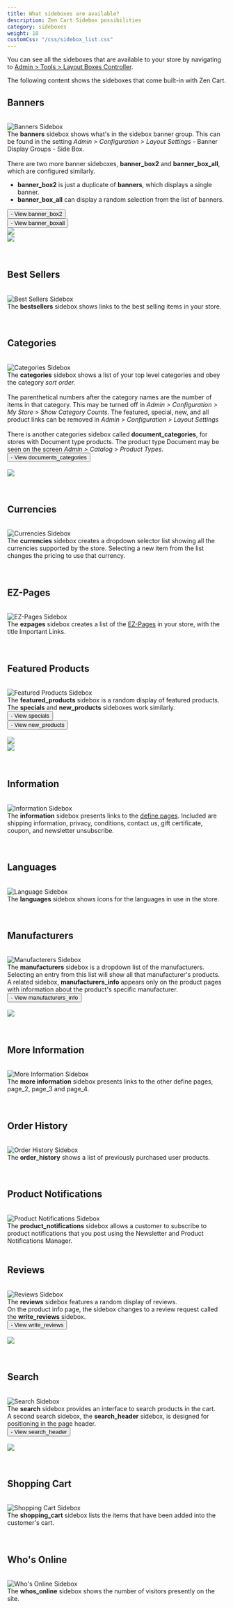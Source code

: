 ```yaml
---
title: What sideboxes are available? 
description: Zen Cart Sidebox possibilities
category: sideboxes
weight: 10
customCss: "/css/sidebox_list.css"
---
```


You can see all the sideboxes that are available to your store by navigating to [Admin > Tools > Layout Boxes Controller](/user/admin_pages/tools/layout_boxes_controller/). 

The following content shows the sideboxes that come built-in with Zen Cart. 

## Banners 

<br>
<div>
   <div class="img_col"> 
      <img alt="Banners Sidebox" src="/images/sidebox_banner_box.png" />
   </div>
   <div class="notes_col">
      The <strong>banners</strong> sidebox shows what's in the sidebox banner group. 
This can be found in the setting <em>Admin > Configuration > Layout Settings</em> - Banner Display Groups - Side Box. 
      <br><br>
      There are two more banner sideboxes, <strong>banner_box2</strong> and <strong>banner_box_all</strong>, which are configured similarly. 
<ul>
   <li><strong>banner_box2</strong> is just a duplicate of <b>banners</b>, which displays a single banner.</li>
   <li><strong>banner_box_all</strong> can display a random selection from the list of banners.</li>
</ul>
<button type="button" class="btn btn-link" data-toggle="modal" data-target="#banner_box2">- View banner_box2</button><br>
<button type="button" class="btn btn-link" data-toggle="modal" data-target="#banner_boxall">- View banner_boxall</button>
   </div>
</div>

<div id="banner_box2" class="modal fade" tabindex="-1" role="dialog">
  <div class="modal-dialog">
    <div class="modal-content">
        <div class="modal-body">
            <img src="/images/sidebox_banner_box2.png" class="img-responsive">
        </div>
    </div>
  </div>
 </div>

<div id="banner_boxall" class="modal fade" tabindex="-1" role="dialog">
  <div class="modal-dialog">
    <div class="modal-content">
        <div class="modal-body">
            <img src="/images/sidebox_banner_box_all.png" class="img-responsive">
        </div>
    </div>
  </div>
</div>

<br clear="all">
<br>

## Best Sellers 

<br>
<div>
   <div class="img_col"> 
      <img alt="Best Sellers Sidebox" src="/images/sidebox_bestsellers.png" />
   </div>
   <div class="notes_col">
      The <strong>bestsellers</strong> sidebox shows links to the best selling items in your store. 
   </div>
</div>
<br clear="all">
<br>

## Categories 

<br>
<div>
   <div class="img_col"> 
      <img alt="Categories Sidebox" src="/images/sidebox_categories.png" />
   </div>
   <div class="notes_col">
      The <strong>categories</strong> sidebox shows a list of your top level categories and obey the category <em>sort order.</em>
      <br><br>
      The parenthetical numbers after the category names are the number of items in that category.  This may be turned off in <em>Admin > Configuration > My Store > Show Category Counts</em>. The featured, special, new, and all product links can be removed in <em>Admin > Configuration > Layout Settings</em>
      <br><br>
       There is another categories sidebox called <strong>document_categories</strong>, for stores with Document type products. The product type Document may be seen on the screen <em>Admin > Catalog > Product Types</em>. 
<button type="button" class="btn btn-link" data-toggle="modal" data-target="#documents_categories"> - View documents_categories</button>
	      </div>
	</div>
<br clear="all">

<div id="documents_categories" class="modal fade" tabindex="-1" role="dialog">
  <div class="modal-dialog">
    <div class="modal-content">
        <div class="modal-body">
            <img src="/images/sidebox_documents_categories.png" class="img-responsive">
        </div>
    </div>
  </div>
</div>

<br clear="all">
<br>

## Currencies 

<br>
<div>
   <div class="img_col"> 
      <img alt="Currencies Sidebox" src="/images/sidebox_currencies.png" />
   </div>
   <div class="notes_col">
      The <strong>currencies</strong> sidebox creates a dropdown selector list showing all the currencies supported by the store.  Selecting a new item from the list changes the pricing to use that currency. 
   </div>
</div>
<br clear="all">
<br>

## EZ-Pages

<br>
<div>
   <div class="img_col"> 
      <img alt="EZ-Pages Sidebox" src="/images/sidebox_ezpages.png" />
   </div>
   <div class="notes_col">
      The <strong>ezpages</strong> sidebox creates a list of the <a href="/user/ezpages/what_are_ezpages/">EZ-Pages</a> in your store, with the title Important Links.
   </div>
	</div>
<br clear="all">
<br>

## Featured Products

<br>
<div>
   <div class="img_col"> 
      <img alt="Featured Products Sidebox" src="/images/sidebox_featured.png" />
   </div>
   <div class="notes_col">
      The <strong>featured_products</strong> sidebox is a random display of featured products. <br>
The <strong>specials</strong> and <strong>new_products</strong> sideboxes work similarly. <br>
<button type="button" class="btn btn-link" data-toggle="modal" data-target="#specials">- View specials</button><br>
<button type="button" class="btn btn-link" data-toggle="modal" data-target="#new_products">- View new_products</button>
   </div>
</div>
<br clear="all">

<div id="specials" class="modal fade" tabindex="-1" role="dialog">
  <div class="modal-dialog">
    <div class="modal-content">
        <div class="modal-body">
            <img src="/images/sidebox_specials.png" class="img-responsive">
        </div>
    </div>
  </div>
</div>

<div id="new_products" class="modal fade" tabindex="-1" role="dialog">
  <div class="modal-dialog">
    <div class="modal-content">
        <div class="modal-body">
            <img src="/images/sidebox_new_products.png" class="img-responsive">
        </div>
    </div>
  </div>
</div>

<br clear="all">
<br>

## Information

<br>
<div>
   <div class="img_col"> 
      <img alt="Information Sidebox" src="/images/sidebox_information.png" />
   </div>
   <div class="notes_col">
      The <strong>information</strong> sidebox presents links to the <a href="/user/template/define_pages">define pages</a>. Included are shipping information, privacy, conditions, contact us, gift certificate, coupon, and newsletter unsubscribe. 
   </div>
	</div>
<br clear="all">
<br>

## Languages

<br>
<div>
   <div class="img_col"> 
      <img alt="Language Sidebox" src="/images/sidebox_languages.png" />
   </div>
   <div class="notes_col">
      The <strong>languages</strong> sidebox shows icons for the languages in use in the store. 
   </div>
</div>

<br clear="all">
<br>


## Manufacturers

<br>
<div>
   <div class="img_col"> 
      <img alt="Manufacterers Sidebox" src="/images/sidebox_manufacturers.png" />
   </div>
   <div class="notes_col">
      The <strong>manufacturers</strong> sidebox is a dropdown list of the manufacturers. Selecting an entry from this list will show all that manufacturer's products.  <br>A related sidebox, <strong>manufacturers_info</strong> appears only on the product pages with information about the product's specific manufacturer.<br>
<button type="button" class="btn btn-link" data-toggle="modal" data-target="#manufacturers_info">- View manufacturers_info</button>

   </div>
</div>

<br clear="all">

<div id="manufacturers_info" class="modal fade" tabindex="-1" role="dialog">
  <div class="modal-dialog">
    <div class="modal-content">
        <div class="modal-body">
            <img src="/images/sidebox_manufacturers_info.png" class="img-responsive">
        </div>
    </div>
  </div>
</div>
   
<br clear="all">
<br>

## More Information

<br>
<div>
   <div class="img_col">
      <img alt="More Information Sidebox" src="/images/sidebox_more_information.png" />
   </div>
   <div class="notes_col"> 
      The <strong>more information</strong> sidebox presents links to the other define pages, page_2, page_3 and page_4.  
   </div>
</div>
<br clear="all">
<br>


## Order History

<br>
<div>
   <div class="img_col"> 
      <img alt="Order History Sidebox" src="/images/sidebox_order_history.png" />
   </div>
   <div>
	   The <strong>order_history</strong> shows a list of previously purchased user products. 
   </div>
</div>
<br clear="all">
<br> 
	

## Product Notifications

<br>
<div>
   <div class="img_col"> 
      <img alt="Product Notifications Sidebox" src="/images/sidebox_product_notifications.png" />
   </div>
   <div class="notes_col">
      The <strong>product_notifications</strong> sidebox allows a customer to subscribe to product notifications that you post using the Newsletter and Product Notifications Manager. <br>
   </div>
</div>
<br clear="all">

## Reviews

<br>
<div>
   <div class="img_col"> 
      <img alt="Reviews Sidebox" src="/images/sidebox_reviews.png" />
   </div>
   <div class="notes_col">
      The <strong>reviews</strong> sidebox features a random display of reviews. <br>On the product info page, the sidebox changes to a review request called the <b>write_reviews</b> sidebox. <br>
<button type="button" class="btn btn-link" data-toggle="modal" data-target="#write_reviews">- View write_reviews</button>
   </div>
</div>
<br clear="all">
	
<div id="write_reviews" class="modal fade" tabindex="-1" role="dialog">
  <div class="modal-dialog">
    <div class="modal-content">
        <div class="modal-body">
            <img src="/images/sidebox_write_review.png" class="img-responsive">
        </div>
    </div>
  </div>
</div>

<br clear="all">
<br>

## Search

<br>
<div>
   <div class="img_col"> 
      <img alt="Search Sidebox" src="/images/sidebox_search.png" />
   </div>
   <div class="notes_col">
      The <strong>search</strong> sidebox provides an interface to search products in the cart.<br>
A second search sidebox, the <strong>search_header</strong> sidebox, is designed for positioning in the page header. <br>
<button type="button" class="btn btn-link" data-toggle="modal" data-target="#search_header">- View search_header</button>
   </div>
	</div>
<br clear="all">

<div id="search_header" class="modal fade" tabindex="-1" role="dialog">
  <div class="modal-dialog">
    <div class="modal-content">
        <div class="modal-body">
            <img src="/images/sidebox_search_header.png" class="img-responsive">
        </div>
    </div>
  </div>
</div>
<br clear="all">
<br>

## Shopping Cart

<br>
<div>
   <div class="img_col"> 
      <img alt="Shopping Cart Sidebox" src="/images/sidebox_shopping_cart.png" />
   </div>
   <div class="notes_col">
      The <strong>shopping_cart</strong> sidebox lists the items that have been added into the customer's cart.
   </div>
	</div>
<br clear="all">
<br>

## Who's Online

<br>
<div>
   <div class="img_col"> 
      <img alt="Who's Online Sidebox" src="/images/sidebox_whos_online.png" />
   </div>
   <div class="notes_col">
      The <strong>whos_online</strong> sidebox shows the number of visitors presently on the site.
	</div>
</div>
<br clear="all">
<br>


